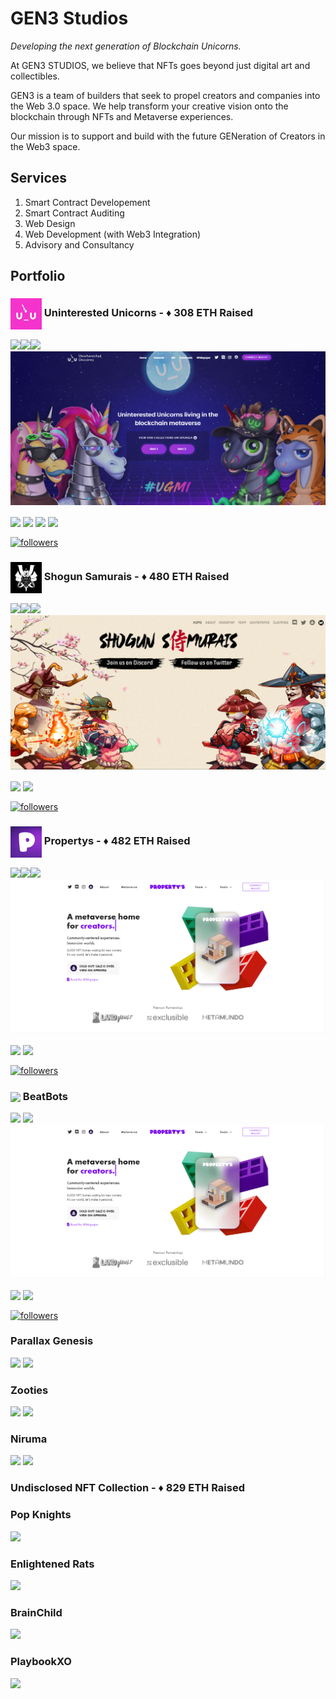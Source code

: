 # GEN3 Studios

_Developing the next generation of Blockchain Unicorns._

At GEN3 STUDIOS, we believe that NFTs goes beyond just digital art and collectibles.

GEN3 is a team of builders that seek to propel creators and companies into the Web 3.0 space. We help transform your creative vision onto the blockchain through NFTs and Metaverse experiences.

Our mission is to support and build with the future GENeration of Creators in the Web3 space.

## Services

1. Smart Contract Developement
2. Smart Contract Auditing
3. Web Design
4. Web Development (with Web3 Integration)
5. Advisory and Consultancy

## Portfolio

### <img align="center" src="https://raw.githubusercontent.com/GEN3labs/.github/main/profile/assets/uninterestedunicorns.jpg" width="50"> Uninterested Unicorns - ♦️ 308 ETH Raised

<p align="left">
<img src="https://img.shields.io/badge/Completed-Green"/><img src="https://img.shields.io/badge/NFT-blue"/><img src="https://img.shields.io/badge/Web Development-lightblue"/>

<img src="https://raw.githubusercontent.com/GEN3labs/.github/main/profile/assets/uninterestedunicorns-website.png">

<p align="left">

<a href="https://uunicorns.io/" target="blank"><img align="center" src="https://img.shields.io/badge/WEBSITE-FFFFFF?style=for-the-badge&logo=googlechrome&logoColor=4285F4"></a>
<a href="https://opensea.io/collection/ununicornsofficial" target="blank"><img align="center" src="https://img.shields.io/badge/GEN1-FFFFFF?style=for-the-badge&logo=opensea&logoColor=2081E2"></a>
<a href="https://opensea.io/collection/uninterestedunicornsv2" target="blank"><img align="center" src="https://img.shields.io/badge/GEN2-FFFFFF?style=for-the-badge&logo=opensea&logoColor=2081E2"></a>
<a href="https://opensea.io/collection/uninterestedunicornsgenesisvx" target="blank"><img align="center" src="https://img.shields.io/badge/GEN1 VOXEL-FFFFFF?style=for-the-badge&logo=opensea&logoColor=2081E2"></a>

<a href="https://twitter.com/U_UnicornsNFT" target="blank"><img align="center" alt="followers" title="Follow me on Twitter" src="https://img.shields.io/twitter/follow/U_UnicornsNFT?color=FFFFFF&logo=twitter&logoColor=white&style=for-the-badge"/></a>

### <img align="center" src="https://raw.githubusercontent.com/GEN3labs/.github/main/profile/assets/shogunsamurais.jpg" width="50"> Shogun Samurais - ♦️ 480 ETH Raised

<p align="left">
<img src="https://img.shields.io/badge/Completed-Green"/><img src="https://img.shields.io/badge/NFT-blue"/><img src="https://img.shields.io/badge/Web Development-lightblue"/>

<img src="https://raw.githubusercontent.com/GEN3labs/.github/main/profile/assets/shogunsamurais-website.png">

<a href="https://www.shogunsamurais.com/" target="blank"><img align="center" src="https://img.shields.io/badge/WEBSITE-FFFFFF?style=for-the-badge&logo=googlechrome&logoColor=4285F4"></a>
<a href="https://opensea.io/collection/shogunsamurais" target="blank"><img align="center" src="https://img.shields.io/badge/OPENSEA-FFFFFF?style=for-the-badge&logo=opensea&logoColor=2081E2"></a>

<a href="https://twitter.com/ShogunSamurais" target="blank"><img align="center" alt="followers" title="Follow me on Twitter" src="https://img.shields.io/twitter/follow/ShogunSamurais?color=FFFFFF&logo=twitter&logoColor=white&style=for-the-badge"/></a>

### <img align="center" src="https://raw.githubusercontent.com/GEN3labs/.github/main/profile/assets/propertys.jpg" width="50"> Propertys - ♦️ 482 ETH Raised

<p align="left">
<img src="https://img.shields.io/badge/Completed-Green"/><img src="https://img.shields.io/badge/NFT-blue"/><img src="https://img.shields.io/badge/Web Development-lightblue"/>

<img src="https://raw.githubusercontent.com/GEN3labs/.github/main/profile/assets/propertys-website.png">

<a href="https://propertys.xyz/" target="blank"><img align="center" src="https://img.shields.io/badge/WEBSITE-FFFFFF?style=for-the-badge&logo=googlechrome&logoColor=4285F4"></a>
<a href="https://opensea.io/collection/propertysofficial" target="blank"><img align="center" src="https://img.shields.io/badge/OPENSEA-FFFFFF?style=for-the-badge&logo=opensea&logoColor=2081E2"></a>

<a href="https://twitter.com/propertys_nft" target="blank"><img align="center" alt="followers" title="Follow me on Twitter" src="https://img.shields.io/twitter/follow/propertys_nft?color=FFFFFF&logo=twitter&logoColor=white&style=for-the-badge"/></a>

### <img align="center" src="https://raw.githubusercontent.com/GEN3labs/.github/main/profile/assets/beatbots.gif" width="50"> BeatBots

<p align="left">
<img src="https://img.shields.io/badge/NFT-blue"/>
<img src="https://img.shields.io/badge/Web Development-lightblue"/>

<img src="https://raw.githubusercontent.com/GEN3labs/.github/main/profile/assets/propertys-website.png">

<a href="https://www.thebeatbots.xyz/" target="blank"><img align="center" src="https://img.shields.io/badge/WEBSITE-FFFFFF?style=for-the-badge&logo=googlechrome&logoColor=4285F4"></a>
<a href="https://opensea.io/collection/beatbotsgenesis" target="blank"><img align="center" src="https://img.shields.io/badge/OPENSEA-FFFFFF?style=for-the-badge&logo=opensea&logoColor=2081E2"></a>

<a href="https://twitter.com/TheBeatBots" target="blank"><img align="center" alt="followers" title="Follow me on Twitter" src="https://img.shields.io/twitter/follow/TheBeatBots?color=FFFFFF&logo=twitter&logoColor=white&style=for-the-badge"/></a>

### Parallax Genesis

<img src="https://img.shields.io/badge/NFT-blue"/>
<img src="https://img.shields.io/badge/Web Development-lightblue"/>

### Zooties

<img src="https://img.shields.io/badge/NFT-blue"/>
<img src="https://img.shields.io/badge/Web Development-lightblue"/>

### Niruma

<img src="https://img.shields.io/badge/NFT-blue"/>
<img src="https://img.shields.io/badge/Web Development-lightblue"/>

### Undisclosed NFT Collection - ♦️ 829 ETH Raised

### Pop Knights

<img src="https://img.shields.io/badge/Audit-red"/>

### Enlightened Rats

<img src="https://img.shields.io/badge/Audit-red"/>

### BrainChild

<img src="https://img.shields.io/badge/Audit-red"/>

### PlaybookXO

<img src="https://img.shields.io/badge/Audit-red"/>
